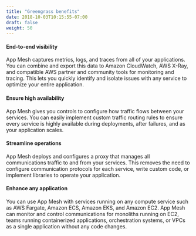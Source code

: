 ```yaml
---
title: "Greengrass benefits"
date: 2018-10-03T10:15:55-07:00
draft: false
weight: 50
---
```


#### End-to-end visibility
App Mesh captures metrics, logs, and traces from all of your applications. You can combine and export this data to Amazon CloudWatch, AWS X-Ray, and compatible AWS partner and community tools for monitoring and tracing. This lets you quickly identify and isolate issues with any service to optimize your entire application.

#### Ensure high availability
App Mesh gives you controls to configure how traffic flows between your services. You can easily implement custom traffic routing rules to ensure every service is highly available during deployments, after failures, and as your application scales.

#### Streamline operations
App Mesh deploys and configures a proxy that manages all communications traffic to and from your services. This removes the need to configure communication protocols for each service, write custom code, or implement libraries to operate your application.

#### Enhance any application
You can use App Mesh with services running on any compute service such as AWS Fargate, Amazon ECS, Amazon EKS, and Amazon EC2. App Mesh can monitor and control communications for monoliths running on EC2, teams running containerized applications, orchestration systems, or VPCs as a single application without any code changes.
